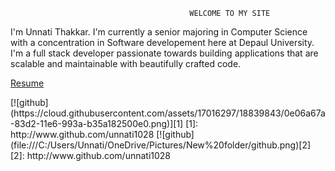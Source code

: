                                             WELCOME TO MY SITE 
<p>I'm Unnati Thakkar. I'm currently a senior majoring in Computer Science with a concentration in Software developement here at Depaul University. I'm a full stack developer passionate towards building applications that are scalable and maintainable with beautifully crafted code. </p>
<a href="unnati1028.github.io/Resume.pdf" target="_blank">Resume</a>
<p>[![github](https://cloud.githubusercontent.com/assets/17016297/18839843/0e06a67a-83d2-11e6-993a-b35a182500e0.png)][1] 
[1]: http://www.github.com/unnati1028
[![github](file:///C:/Users/Unnati/OneDrive/Pictures/New%20folder/github.png)[2]
[2]: http://www.github.com/unnati1028

</p>
